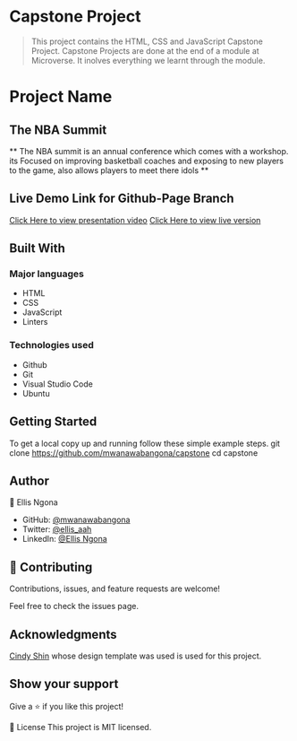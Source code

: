 # Capstone Project

> This project contains the HTML, CSS and JavaScript Capstone Project. Capstone Projects are done at the end of a module at Microverse. It inolves everything we learnt through the module.


# Project Name
## The NBA Summit

** The NBA summit is an annual conference which comes with a workshop. its  Focused on improving basketball coaches and exposing to new players to the game, also allows players to meet there idols ** 

## Live Demo Link for Github-Page Branch

[Click Here to view presentation video](https://https://www.loom.com/share/d528d0f342034bdcae2639871e86655e)
[Click Here to view live version](https://mwanawabangona.github.io/capstone/)
## Built With
### Major languages
- HTML
- CSS
- JavaScript
- Linters

### Technologies used
- Github
- Git
- Visual Studio Code
- Ubuntu

## Getting Started
To get a local copy up and running follow these simple example steps.
git clone https://github.com/mwanawabangona/capstone cd capstone


## Author
👤 Ellis Ngona

- GitHub: [@mwanawabangona ](https://github.com/faizi2500)
- Twitter: [@ellis_aah ](https://twitter.com/Faizy_250) 
- LinkedIn: [@Ellis Ngona](www.linkedin.com)

## 🤝 Contributing
Contributions, issues, and feature requests are welcome!

Feel free to check the issues page.

## Acknowledgments

[Cindy Shin](https://www.behance.net/gallery/29845175/CC-Global-Summit-2015) whose design template was used is used for this project.

## Show your support
Give a ⭐️ if you like this project!

📝 License
This project is MIT licensed.
